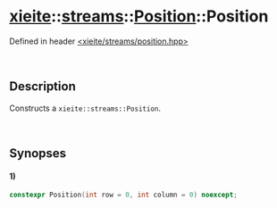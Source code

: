 # [xieite](../../../../../../xieite.md)\:\:[streams](../../../../../../streams.md)\:\:[Position](../../../../position.md)\:\:Position
Defined in header [<xieite/streams/position.hpp>](../../../../../../../include/xieite/streams/position.hpp)

&nbsp;

## Description
Constructs a `xieite::streams::Position`.

&nbsp;

## Synopses
#### 1)
```cpp
constexpr Position(int row = 0, int column = 0) noexcept;
```
